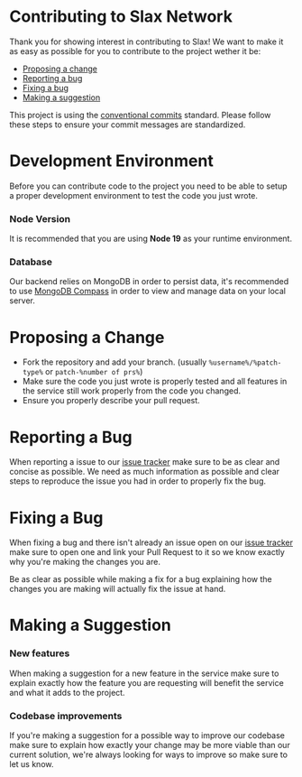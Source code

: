 # Contributing to Slax Network

Thank you for showing interest in contributing to Slax! We want to make it as easy as possible for you to contribute to the project wether it be:

-   [Proposing a change](#proposing-a-change)
-   [Reporting a bug](#reporting-a-bug)
-   [Fixing a bug](#fixing-a-bug)
-   [Making a suggestion](#making-a-suggestion)

This project is using the [conventional commits](https://www.conventionalcommits.org/en/v1.0.0/) standard. Please follow these steps to ensure your commit messages are standardized.

# Development Environment

Before you can contribute code to the project you need to be able to setup a proper development environment to test the code you just wrote.

### Node Version

It is recommended that you are using **Node 19** as your runtime environment.

### Database

Our backend relies on MongoDB in order to persist data, it's recommended to use [MongoDB Compass](https://www.mongodb.com/try/download/compass) in order to view and manage data on your local server.

# Proposing a Change

-   Fork the repository and add your branch. (usually `%username%/%patch-type%` or `patch-%number of prs%`)
-   Make sure the code you just wrote is properly tested and all features in the service still work properly from the code you changed.
-   Ensure you properly describe your pull request.

# Reporting a Bug

When reporting a issue to our [issue tracker](https://github.com/SlaxNetwork/kyouko/issues) make sure to be as clear and concise as possible.
We need as much information as possible and clear steps to reproduce the issue you had in order to properly fix the bug.

# Fixing a Bug

When fixing a bug and there isn't already an issue open on our [issue tracker](https://github.com/SlaxNetwork/kyouko/issues) make sure to open one and link your Pull Request to it
so we know exactly why you're making the changes you are.

Be as clear as possible while making a fix for a bug explaining how the changes you are making will actually fix the issue at hand.

# Making a Suggestion

### New features

When making a suggestion for a new feature in the service make sure to explain exactly how the feature you are requesting will benefit the service and what it adds to the project.

### Codebase improvements

If you're making a suggestion for a possible way to improve our codebase make sure to explain how exactly your change may be more viable than our current solution, we're always looking for ways to improve so make sure to let us know.

